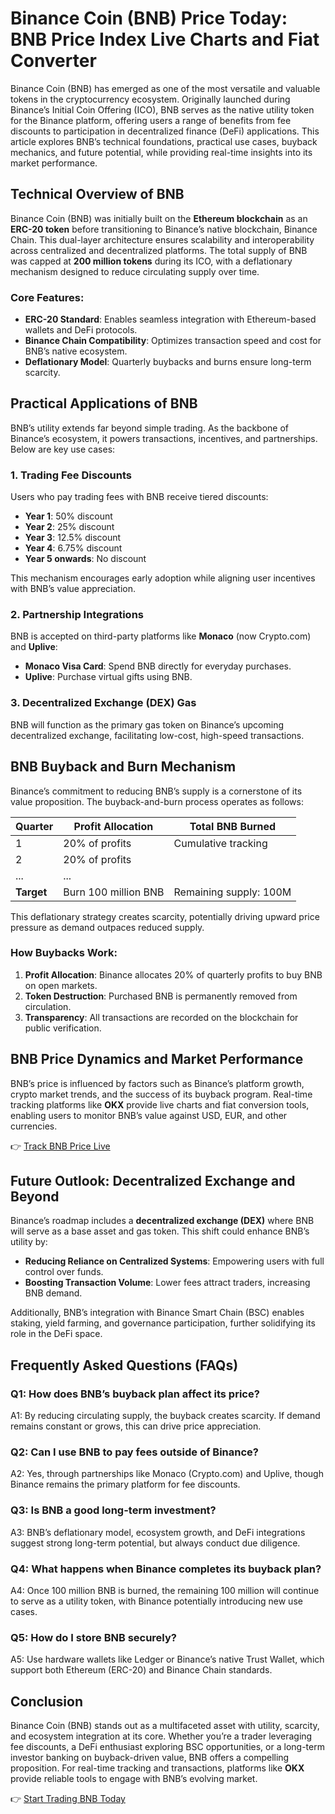 # Binance Coin (BNB) Price Today: BNB Price Index Live Charts and Fiat Converter  

Binance Coin (BNB) has emerged as one of the most versatile and valuable tokens in the cryptocurrency ecosystem. Originally launched during Binance’s Initial Coin Offering (ICO), BNB serves as the native utility token for the Binance platform, offering users a range of benefits from fee discounts to participation in decentralized finance (DeFi) applications. This article explores BNB’s technical foundations, practical use cases, buyback mechanics, and future potential, while providing real-time insights into its market performance.  

## Technical Overview of BNB  

Binance Coin (BNB) was initially built on the **Ethereum blockchain** as an **ERC-20 token** before transitioning to Binance’s native blockchain, Binance Chain. This dual-layer architecture ensures scalability and interoperability across centralized and decentralized platforms. The total supply of BNB was capped at **200 million tokens** during its ICO, with a deflationary mechanism designed to reduce circulating supply over time.  

### Core Features:  
- **ERC-20 Standard**: Enables seamless integration with Ethereum-based wallets and DeFi protocols.  
- **Binance Chain Compatibility**: Optimizes transaction speed and cost for BNB’s native ecosystem.  
- **Deflationary Model**: Quarterly buybacks and burns ensure long-term scarcity.  

## Practical Applications of BNB  

BNB’s utility extends far beyond simple trading. As the backbone of Binance’s ecosystem, it powers transactions, incentives, and partnerships. Below are key use cases:  

### 1. **Trading Fee Discounts**  
Users who pay trading fees with BNB receive tiered discounts:  
- **Year 1**: 50% discount  
- **Year 2**: 25% discount  
- **Year 3**: 12.5% discount  
- **Year 4**: 6.75% discount  
- **Year 5 onwards**: No discount  

This mechanism encourages early adoption while aligning user incentives with BNB’s value appreciation.  

### 2. **Partnership Integrations**  
BNB is accepted on third-party platforms like **Monaco** (now Crypto.com) and **Uplive**:  
- **Monaco Visa Card**: Spend BNB directly for everyday purchases.  
- **Uplive**: Purchase virtual gifts using BNB.  

### 3. **Decentralized Exchange (DEX) Gas**  
BNB will function as the primary gas token on Binance’s upcoming decentralized exchange, facilitating low-cost, high-speed transactions.  

## BNB Buyback and Burn Mechanism  

Binance’s commitment to reducing BNB’s supply is a cornerstone of its value proposition. The buyback-and-burn process operates as follows:  

| **Quarter** | **Profit Allocation** | **Total BNB Burned** |  
|-------------|-----------------------|----------------------|  
| 1           | 20% of profits        | Cumulative tracking  |  
| 2           | 20% of profits        |                      |  
| ...         | ...                   |                      |  
| **Target**  | Burn 100 million BNB  | Remaining supply: 100M |  

This deflationary strategy creates scarcity, potentially driving upward price pressure as demand outpaces reduced supply.  

### How Buybacks Work:  
1. **Profit Allocation**: Binance allocates 20% of quarterly profits to buy BNB on open markets.  
2. **Token Destruction**: Purchased BNB is permanently removed from circulation.  
3. **Transparency**: All transactions are recorded on the blockchain for public verification.  

## BNB Price Dynamics and Market Performance  

BNB’s price is influenced by factors such as Binance’s platform growth, crypto market trends, and the success of its buyback program. Real-time tracking platforms like **OKX** provide live charts and fiat conversion tools, enabling users to monitor BNB’s value against USD, EUR, and other currencies.  

👉 [Track BNB Price Live](https://bit.ly/okx-bonus)  

## Future Outlook: Decentralized Exchange and Beyond  

Binance’s roadmap includes a **decentralized exchange (DEX)** where BNB will serve as a base asset and gas token. This shift could enhance BNB’s utility by:  
- **Reducing Reliance on Centralized Systems**: Empowering users with full control over funds.  
- **Boosting Transaction Volume**: Lower fees attract traders, increasing BNB demand.  

Additionally, BNB’s integration with Binance Smart Chain (BSC) enables staking, yield farming, and governance participation, further solidifying its role in the DeFi space.  

## Frequently Asked Questions (FAQs)  

### Q1: **How does BNB’s buyback plan affect its price?**  
A1: By reducing circulating supply, the buyback creates scarcity. If demand remains constant or grows, this can drive price appreciation.  

### Q2: **Can I use BNB to pay fees outside of Binance?**  
A2: Yes, through partnerships like Monaco (Crypto.com) and Uplive, though Binance remains the primary platform for fee discounts.  

### Q3: **Is BNB a good long-term investment?**  
A3: BNB’s deflationary model, ecosystem growth, and DeFi integrations suggest strong long-term potential, but always conduct due diligence.  

### Q4: **What happens when Binance completes its buyback plan?**  
A4: Once 100 million BNB is burned, the remaining 100 million will continue to serve as a utility token, with Binance potentially introducing new use cases.  

### Q5: **How do I store BNB securely?**  
A5: Use hardware wallets like Ledger or Binance’s native Trust Wallet, which support both Ethereum (ERC-20) and Binance Chain standards.  

## Conclusion  

Binance Coin (BNB) stands out as a multifaceted asset with utility, scarcity, and ecosystem integration at its core. Whether you’re a trader leveraging fee discounts, a DeFi enthusiast exploring BSC opportunities, or a long-term investor banking on buyback-driven value, BNB offers a compelling proposition. For real-time tracking and transactions, platforms like **OKX** provide reliable tools to engage with BNB’s evolving market.  

👉 [Start Trading BNB Today](https://bit.ly/okx-bonus)